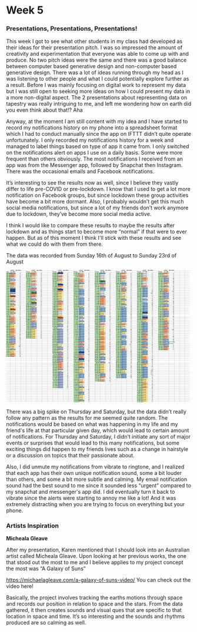 # Week 5
### Presentations, Presentations, Presentations!
 

This week I got to see what other students in my class had developed as their ideas for their presentation pitch. I was so impressed the amount of creativity and experimentation that everyone was able to come up with and produce. No two pitch ideas were the same and there was a good balance between computer based generative design and non-computer based generative design. There was a lot of ideas running through my head as I was listening to other people and what I could potentially explore further as a result. Before I was mainly focusing on digital work to represent my data but I was still open to seeking more ideas on how I could present my data in a more non-digital aspect. The 2 presentations about representing data on tapestry was really intriguing to me, and left me wondering how on earth did you even think about that!? Aha  

Anyway, at the moment I am still content with my idea and I have started to record my notifications history on my phone into a spreadsheet format which I had to conduct manually since the app on IFTTT didn’t quite operate unfortunately. I only recorded my notifications history for a week and managed to label things based on type of app it came from. I only switched on the notifications alert on apps I use on a daily basis. Some were more frequent than others obviously. The most notifications I received from an app was from the Messenger app, followed by Snapchat then Instagram. There was the occasional emails and Facebook notifications.  

It’s interesting to see the results now as well, since I believe they vastly differ to life pre-COVID or pre-lockdown. I know that I used to get a lot more notification on Facebook groups, but since lockdown these group activities have become a bit more dormant. Also, I probably wouldn’t get this much social media notifications, but since a lot of my friends don’t work anymore due to lockdown, they’ve become more social media active.  

I think I would like to compare these results to maybe the results after lockdown and as things start to become more “normal” if that were to ever happen. But as of this moment I think I'll stick with these results and see what we could do with them from there.  

The data was recorded from Sunday 16th of August to Sunday 23rd of August 

<img src= "https://github.com/aliceyu1111/Slave-to-the-Algorithm/blob/master/Week%205/Notifications%20Data%20for%201%20week.png" width ="500" />

There was a big spike on Thursday and Saturday, but the data didn’t really follow any pattern as the results for me seemed quite random. The notifications would be based on what was happening in my life and my friend's life at that particular given day, which would lead to certain amount of notifications. For Thursday and Saturday, I didn’t initiate any sort of major events or surprises that would lead to this many notifications, but some exciting things did happen to my friends lives such as a change in hairstyle or a discussion on topics that their passionate about.   

Also, I did unmute my notifications from vibrate to ringtone, and I realized that each app has their own unique notification sound, some a bit louder than others, and some a bit more subtle and calming. My email notification sound had the best sound to me since it sounded less “urgent” compared to my snapchat and messenger's app did. I did eventually turn it back to vibrate since the alerts were starting to annoy me like a lot! And it was extremely distracting when you are trying to focus on everything but your phone.  

### Artists Inspiration
**Micheala Gleave**

After my presentation, Karen mentioned that I should look into an Australian artist called Micheala Gleave. Upon looking at her previous works, the one that stood out the most to me and I believe applies to my project concept the most was “A Galaxy of Suns”  

https://michaelagleave.com/a-galaxy-of-suns-video/ You can check out the video here! 

Basically, the project involves tracking the earths motions through space and records our position in relation to space and the stars. From the data gathered, it then creates sounds and visual ques that are specific to that location in space and time. It’s so interesting and the sounds and rhythms produced are so calming as well.  
